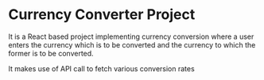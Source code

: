 <h1>Currency Converter Project</h1>
<p>It is a React based project implementing currency conversion where a user enters the currency which is to be converted and the currency to which the former is to 
be converted.</p>
<p>It makes use of API call to fetch various conversion rates</p>
